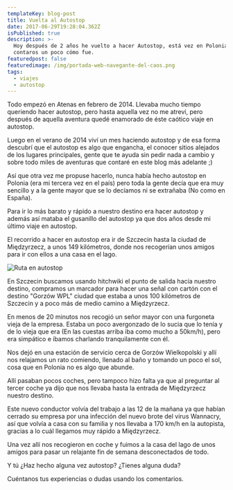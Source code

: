 ```yaml
---
templateKey: blog-post
title: Vuelta al Autostop
date: 2017-06-29T19:28:04.362Z
isPublished: true
description: >-
  Hoy después de 2 años he vuelto a hacer Autostop, está vez en Polonia y voy a
  contaros un poco cómo fue.
featuredpost: false
featuredimage: /img/portada-web-navegante-del-caos.png
tags:
  - viajes 
  - autostop
---
```

Todo empezó en Atenas en febrero de 2014. Llevaba mucho tiempo queriendo hacer autostop, pero hasta aquella vez no me atreví, pero después de aquella aventura quedé enamorado de éste caótico viaje en autostop.

Luego en el verano de 2014 viví un mes haciendo autostop y de esa forma descubrí que el autostop es algo que engancha, el conocer sitios alejados de los lugares principales, gente que te ayuda sin pedir nada a cambio y sobre todo miles de aventuras que contaré en este blog más adelante ;)

Así que otra vez me propuse hacerlo, nunca había hecho autostop en Polonia (era mi tercera vez en el país) pero toda la gente decía que era muy sencillo y a la gente mayor que se lo decíamos ni se extrañaba (No como en España).

Para ir lo más barato y rápido a nuestro destino era hacer autostop y además así mataba el gusanillo del autostop ya que dos años desde mi último viaje en autostop.

El recorrido a hacer en autostop era ir de Szczecin hasta la ciudad de Międzyrzecz, a unos 149 kilómetros, donde nos recogerían unos amigos para ir con ellos a una casa en el lago.

![Ruta en autostop](/img/IMG_20170703_134335.jpg "Ruta en autostop")

En Szczecin buscamos usando hitchwiki el punto de salida hacía nuestro destino, compramos un marcador para hacer una señal con cartón con el destino "Gorzów WPL" ciudad que estaba a unos 100 kilómetros de Szczecin y a poco más de medio camino a Międzyrzecz.

En menos de 20 minutos nos recogió un señor mayor con una furgoneta vieja de la empresa. Estaba un poco avergonzado de lo sucia que lo tenía y de lo vieja que era (En las cuestas arriba iba como mucho a 50km/h), pero era simpático e íbamos charlando tranquilamente con él.

Nos dejó en una estación de servicio cerca de Gorzów Wielkopolski y allí nos relajamos un rato comiendo, llenado al baño y tomando un poco el sol, cosa que en Polonia no es algo que abunde.

Allí pasaban pocos coches, pero tampoco hizo falta ya que al preguntar al tercer coche ya dijo que nos llevaba hasta la entrada de Międzyrzecz nuestro destino.

Este nuevo conductor volvía del trabajo a las 12 de la mañana ya que habían cerrado su empresa por una infección del nuevo brote del virus Wannacry, así que volvía a casa con su familia y nos llevaba a 170 km/h en la autopista, gracias a lo cuál llegamos muy rápido a Międzyrzecz.

Una vez allí nos recogieron en coche y fuimos a la casa del lago de unos amigos para pasar un relajante fin de semana desconectados de todo.

Y tú ¿Haz hecho alguna vez autostop? ¿Tienes alguna duda?

Cuéntanos tus experiencias o dudas usando los comentarios.
